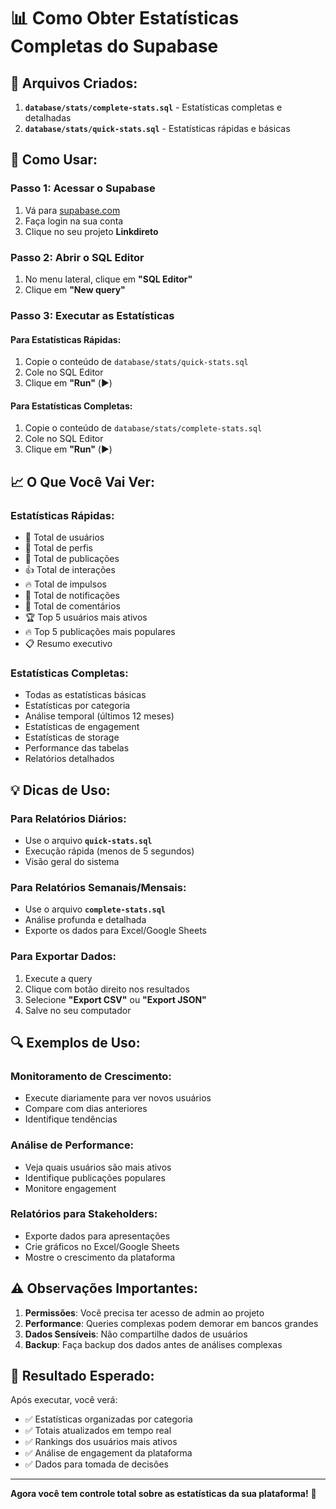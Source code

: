 # 📊 Como Obter Estatísticas Completas do Supabase

## 🎯 **Arquivos Criados:**

1. **`database/stats/complete-stats.sql`** - Estatísticas completas e detalhadas
2. **`database/stats/quick-stats.sql`** - Estatísticas rápidas e básicas

## 🚀 **Como Usar:**

### **Passo 1: Acessar o Supabase**
1. Vá para [supabase.com](https://supabase.com)
2. Faça login na sua conta
3. Clique no seu projeto **Linkdireto**

### **Passo 2: Abrir o SQL Editor**
1. No menu lateral, clique em **"SQL Editor"**
2. Clique em **"New query"**

### **Passo 3: Executar as Estatísticas**

#### **Para Estatísticas Rápidas:**
1. Copie o conteúdo de `database/stats/quick-stats.sql`
2. Cole no SQL Editor
3. Clique em **"Run"** (▶️)

#### **Para Estatísticas Completas:**
1. Copie o conteúdo de `database/stats/complete-stats.sql`
2. Cole no SQL Editor
3. Clique em **"Run"** (▶️)

## 📈 **O Que Você Vai Ver:**

### **Estatísticas Rápidas:**
- 👥 Total de usuários
- 👤 Total de perfis
- 📝 Total de publicações
- 👍 Total de interações
- 🔥 Total de impulsos
- 🔔 Total de notificações
- 💬 Total de comentários
- 🏆 Top 5 usuários mais ativos
- 🔥 Top 5 publicações mais populares
- 📋 Resumo executivo

### **Estatísticas Completas:**
- Todas as estatísticas básicas
- Estatísticas por categoria
- Análise temporal (últimos 12 meses)
- Estatísticas de engagement
- Estatísticas de storage
- Performance das tabelas
- Relatórios detalhados

## 💡 **Dicas de Uso:**

### **Para Relatórios Diários:**
- Use o arquivo **`quick-stats.sql`**
- Execução rápida (menos de 5 segundos)
- Visão geral do sistema

### **Para Relatórios Semanais/Mensais:**
- Use o arquivo **`complete-stats.sql`**
- Análise profunda e detalhada
- Exporte os dados para Excel/Google Sheets

### **Para Exportar Dados:**
1. Execute a query
2. Clique com botão direito nos resultados
3. Selecione **"Export CSV"** ou **"Export JSON"**
4. Salve no seu computador

## 🔍 **Exemplos de Uso:**

### **Monitoramento de Crescimento:**
- Execute diariamente para ver novos usuários
- Compare com dias anteriores
- Identifique tendências

### **Análise de Performance:**
- Veja quais usuários são mais ativos
- Identifique publicações populares
- Monitore engagement

### **Relatórios para Stakeholders:**
- Exporte dados para apresentações
- Crie gráficos no Excel/Google Sheets
- Mostre o crescimento da plataforma

## ⚠️ **Observações Importantes:**

1. **Permissões**: Você precisa ter acesso de admin ao projeto
2. **Performance**: Queries complexas podem demorar em bancos grandes
3. **Dados Sensíveis**: Não compartilhe dados de usuários
4. **Backup**: Faça backup dos dados antes de análises complexas

## 🎉 **Resultado Esperado:**

Após executar, você verá:
- ✅ Estatísticas organizadas por categoria
- ✅ Totais atualizados em tempo real
- ✅ Rankings dos usuários mais ativos
- ✅ Análise de engagement da plataforma
- ✅ Dados para tomada de decisões

---

**Agora você tem controle total sobre as estatísticas da sua plataforma!** 🚀

